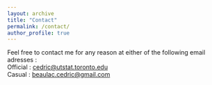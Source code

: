 ```yaml
---
layout: archive
title: "Contact"
permalink: /contact/
author_profile: true
---
```


Feel free to contact me for any reason at either of the following email adresses :  
Official : cedric@utstat.toronto.edu   
Casual : beaulac.cedric@gmail.com

